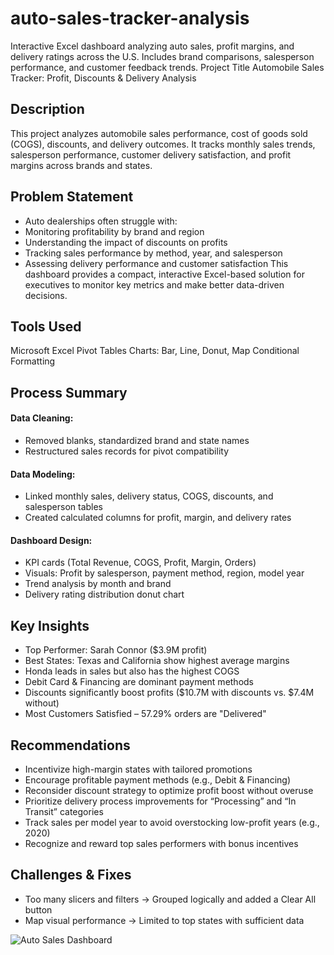 # auto-sales-tracker-analysis
Interactive Excel dashboard analyzing auto sales, profit margins, and delivery ratings across the U.S. Includes brand comparisons, salesperson performance, and customer feedback trends.
Project Title
Automobile Sales Tracker: Profit, Discounts & Delivery Analysis 

## Description
This project analyzes automobile sales performance, cost of goods sold (COGS), discounts, and delivery outcomes. It tracks monthly sales trends, salesperson performance, customer delivery satisfaction, and profit margins across brands and states.

## Problem Statement
- Auto dealerships often struggle with:
- Monitoring profitability by brand and region
- Understanding the impact of discounts on profits
- Tracking sales performance by method, year, and salesperson
- Assessing delivery performance and customer satisfaction
This dashboard provides a compact, interactive Excel-based solution for executives to monitor key metrics and make better data-driven decisions.

## Tools Used
Microsoft Excel
Pivot Tables
Charts: Bar, Line, Donut, Map
Conditional Formatting

## Process Summary
#### Data Cleaning:
- Removed blanks, standardized brand and state names
- Restructured sales records for pivot compatibility
#### Data Modeling:
- Linked monthly sales, delivery status, COGS, discounts, and salesperson tables
- Created calculated columns for profit, margin, and delivery rates
#### Dashboard Design:
- KPI cards (Total Revenue, COGS, Profit, Margin, Orders)
- Visuals: Profit by salesperson, payment method, region, model year
- Trend analysis by month and brand
- Delivery rating distribution donut chart

## Key Insights
- Top Performer: Sarah Connor ($3.9M profit)
- Best States: Texas and California show highest average margins
- Honda leads in sales but also has the highest COGS
- Debit Card & Financing are dominant payment methods
- Discounts significantly boost profits ($10.7M with discounts vs. $7.4M without)
- Most Customers Satisfied – 57.29% orders are "Delivered"

## Recommendations
- Incentivize high-margin states with tailored promotions
- Encourage profitable payment methods (e.g., Debit & Financing)
- Reconsider discount strategy to optimize profit boost without overuse
- Prioritize delivery process improvements for “Processing” and “In Transit” categories
- Track sales per model year to avoid overstocking low-profit years (e.g., 2020)
- Recognize and reward top sales performers with bonus incentives

## Challenges & Fixes
- Too many slicers and filters → Grouped logically and added a Clear All button
- Map visual performance → Limited to top states with sufficient data

![Auto Sales Dashboard](https://github.com/user-attachments/assets/6cd64c8e-c2e7-4a14-b760-8cd50a8074e6)






